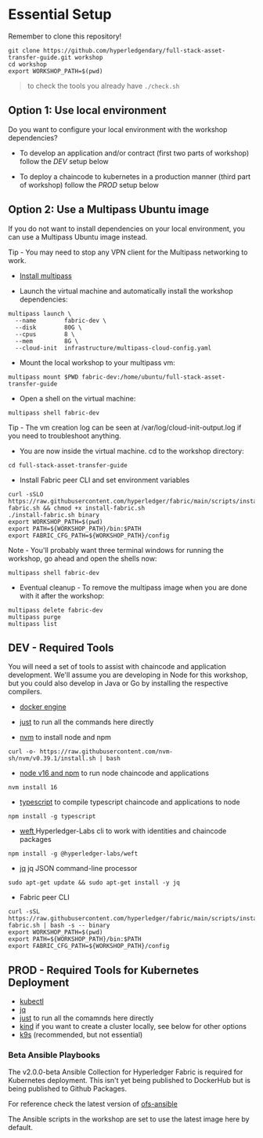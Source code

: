# Essential Setup

Remember to clone this repository!

```shell
git clone https://github.com/hyperledgendary/full-stack-asset-transfer-guide.git workshop
cd workshop
export WORKSHOP_PATH=$(pwd)
```

> to check the tools you already have  `./check.sh`

## Option 1: Use local environment

Do you want to configure your local environment with the workshop dependencies?

- To develop an application and/or contract (first two parts of workshop) follow the *DEV* setup below

- To deploy a chaincode to kubernetes in a production manner (third part of workshop) follow the *PROD* setup below

## Option 2: Use a Multipass Ubuntu image

If you do not want to install dependencies on your local environment, you can use a Multipass Ubuntu image instead.

Tip - You may need to stop any VPN client for the Multipass networking to work.

- [Install multipass](https://multipass.run/install)

- Launch the virtual machine and automatically install the workshop dependencies:

```shell
multipass launch \
  --name        fabric-dev \
  --disk        80G \
  --cpus        8 \
  --mem         8G \
  --cloud-init  infrastructure/multipass-cloud-config.yaml
```

- Mount the local workshop to your multipass vm:

```shell
multipass mount $PWD fabric-dev:/home/ubuntu/full-stack-asset-transfer-guide
```

- Open a shell on the virtual machine:

```shell
multipass shell fabric-dev
```

Tip - The vm creation log can be seen at /var/log/cloud-init-output.log if you need to troubleshoot anything.

- You are now inside the virtual machine. cd to the workshop directory:

```shell
cd full-stack-asset-transfer-guide
```

- Install Fabric peer CLI and set environment variables
```shell
curl -sSLO https://raw.githubusercontent.com/hyperledger/fabric/main/scripts/install-fabric.sh && chmod +x install-fabric.sh
./install-fabric.sh binary
export WORKSHOP_PATH=$(pwd)
export PATH=${WORKSHOP_PATH}/bin:$PATH
export FABRIC_CFG_PATH=${WORKSHOP_PATH}/config
```

Note - You'll probably want three terminal windows for running the workshop, go ahead and open the shells now:

```shell
multipass shell fabric-dev
```

- Eventual cleanup - To remove the multipass image when you are done with it after the workshop:
```shell
multipass delete fabric-dev
multipass purge
multipass list
```

## DEV - Required Tools

You will need a set of tools to assist with chaincode and application development.
We'll assume you are developing in Node for this workshop, but you could also develop in Java or Go by installing the respective compilers.

- [docker engine](https://docs.docker.com/engine/install/)

- [just](https://github.com/casey/just#installation) to run all the commands here directly

- [nvm](https://github.com/nvm-sh/nvm#installing-and-updating) to install node and npm
```shell
curl -o- https://raw.githubusercontent.com/nvm-sh/nvm/v0.39.1/install.sh | bash
```

- [node v16 and npm](https://github.com/nvm-sh/nvm#usage) to run node chaincode and applications
```shell
nvm install 16
```

- [typescript](https://www.typescriptlang.org/download) to compile typescript chaincode and applications to node
```shell
npm install -g typescript
```

- [weft ](https://www.npmjs.com/package/@hyperledger-labs/weft) Hyperledger-Labs cli to work with identities and chaincode packages
```shell
npm install -g @hyperledger-labs/weft
```

- [jq](https://stedolan.github.io/jq/) jq JSON command-line processor
```shell
sudo apt-get update && sudo apt-get install -y jq
```

- Fabric peer CLI
```shell
curl -sSL https://raw.githubusercontent.com/hyperledger/fabric/main/scripts/install-fabric.sh | bash -s -- binary
export WORKSHOP_PATH=$(pwd)
export PATH=${WORKSHOP_PATH}/bin:$PATH
export FABRIC_CFG_PATH=${WORKSHOP_PATH}/config
```

## PROD - Required Tools for Kubernetes Deployment

- [kubectl](https://kubernetes.io/docs/tasks/tools/)
- [jq](https://stedolan.github.io/jq/)
- [just](https://github.com/casey/just#installation) to run all the comamnds here directly
- [kind](https://kind.sigs.k8s.io/) if you want to create a cluster locally, see below for other options
- [k9s](https://k9scli.io) (recommended, but not essential)

### Beta Ansible Playbooks

The v2.0.0-beta Ansible Collection for Hyperledger Fabric is required for Kubernetes deployment. This isn't yet being published to DockerHub but is being published to Github Packages.

For reference check the latest version of [ofs-ansible](https://github.com/IBM-Blockchain/ansible-collection/pkgs/container/ofs-ansibe)

The Ansible scripts in the workshop are set to use the latest image here by default.
